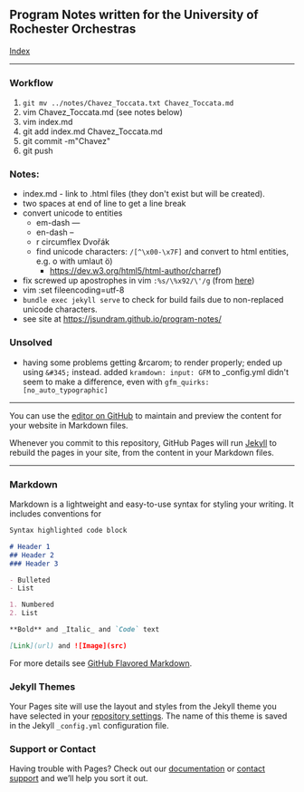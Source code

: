 ## Program Notes written for the University of Rochester Orchestras

[Index](./docs/index.html) 

---
### Workflow
1. `git mv ../notes/Chavez_Toccata.txt Chavez_Toccata.md`
2. vim Chavez_Toccata.md (see notes below)
3. vim index.md
4. git add index.md Chavez_Toccata.md
5. git commit -m"Chavez"
6. git push

### Notes:
* index.md - link to .html files (they don't exist but will be created).
* two spaces at end of line to get a line break
* convert unicode to entities 
  * em-dash &mdash;
  * en-dash &ndash;
  * r circumflex Dvo&rcaron;&aacute;k
  * find unicode characters: `/[^\x00-\x7F]` and convert to html entities, e.g. o with umlaut &ouml;)
      * https://dev.w3.org/html5/html-author/charref)
* fix screwed up apostrophes in vim `:%s/\%x92/\'/g` (from [here](https://stackoverflow.com/questions/430554/vim-how-do-i-search-for-a-xx-single-byte-representation))
* vim :set fileencoding=utf-8
* `bundle exec jekyll serve` to check for build fails due to non-replaced unicode characters.
* see site at https://jsundram.github.io/program-notes/

### Unsolved
* having some problems getting &rcarom; to render properly; ended up using `&#345;` instead. added `kramdown: input: GFM` to _config.yml didn't seem to make a difference, even with `gfm_quirks: [no_auto_typographic]`

---
You can use the [editor on GitHub](https://github.com/jsundram/program-notes/edit/gh-pages/index.md) to maintain and preview the content for your website in Markdown files.

Whenever you commit to this repository, GitHub Pages will run [Jekyll](https://jekyllrb.com/) to rebuild the pages in your site, from the content in your Markdown files.

---
### Markdown

Markdown is a lightweight and easy-to-use syntax for styling your writing. It includes conventions for

```markdown
Syntax highlighted code block

# Header 1
## Header 2
### Header 3

- Bulleted
- List

1. Numbered
2. List

**Bold** and _Italic_ and `Code` text

[Link](url) and ![Image](src)
```

For more details see [GitHub Flavored Markdown](https://guides.github.com/features/mastering-markdown/).

### Jekyll Themes

Your Pages site will use the layout and styles from the Jekyll theme you have selected in your [repository settings](https://github.com/jsundram/program-notes/settings/pages). The name of this theme is saved in the Jekyll `_config.yml` configuration file.

### Support or Contact

Having trouble with Pages? Check out our [documentation](https://docs.github.com/categories/github-pages-basics/) or [contact support](https://support.github.com/contact) and we’ll help you sort it out.
